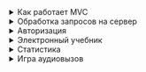 <details>

  <summary>Как работает MVC</summary>

В файле index.ts импортbhetv стили, и все модули, которые нужны для инициализации нашей SPA.
У нас есть объекты с компонентами и роутами(страницами).В объект с роутами в который добавлены страницы.

И есть начальный объект, включающий наш SPA контейнер, компоненты, страницы.
 
Далее мы имеем самовызывающую функцию в SPA,которая сразу отрабатывает и в результате чего в нашей SPA два метода(init – где мы инициализируем контроллер, модель и View , и render – для рендеринга компонент наши)

При загрузке DOM мы вызываем метод init и передаем туда InitialObj.

В init мы вызываем сразу метод renderComponents,в котором мы находим намш единственный div c id=spa в верстке и по очереди рендерим туда наши компоненты(хедер,контент и футер.

  ```javascript

 const components: Components = {
  header: Header,
  content: Content,
  footer: Footer,
};

const routes: Routes = {
  main: MainPage,
  default: MainPage,
  textbook: TextbookPage,
  team: AboutTeamPage,
  sprint: SprintGamePage,
  aboutsprint: AboutSprintGamePage,
  audiocall: AudiocallGamePage,
  audiocallgame: AudiocallGame,
  statistics: StatisticsPage,
};

export const initialObj: InitialObj = {
  container: 'spa',
  routes,
  components,
};

export const mySPA = (() => {
  let view: ModuleView;
  let model: ModuleModel;
  let controller: ModuleController;
  return {
    init(obj: InitialObj) {
      this.renderComponents(obj.container, obj.components);
      const containerSPA = document.getElementById(obj.container) as HTMLElement;
      view = new ModuleView();
      model = new ModuleModel();
      controller = new ModuleController();

      view.init(containerSPA, routes);
      model.init(view);
      controller.init(containerSPA, model);
    },

    renderComponents(container: string, componentsObj: Components) {
      const root = document.getElementById(container) as HTMLElement;
      const componentsList = Object.keys(componentsObj);
      /* eslint-disable-next-line */
      for (const item of componentsList) {
        root.innerHTML += componentsObj[item as keyof Components].render();
      }
    },
  };
})();

window.addEventListener('DOMContentLoaded', () => {
  mySPA.init(initialObj);
});

  ```
Дальше создаем модель, контроллер и View (экземпляры классов ModuleView, ModuleController, ModuleModel) и инициализируем их с помощью метода init, который описан в их классах.
В контроллер для инициализации мы передаем контейнер наш и модель.

Контроллер ничего не знает про View  и передает все в модель.

Метод updateStates перерисовывает, то есть при инициализации он вызывается и передает в модель хэш страницы.  при переходе на другую страницу вызывает перерисовку страниц.

  ```javascript

  updateState(): void {
    const hashPageName = window.location.hash.slice(1).toLowerCase();
    this.myModuleModel.updateState(hashPageName);
    this.findMenuElements(hashPageName);
    this.findAuthorizationElements();
    switch (hashPageName) {
      case 'aboutsprint':
        this.addButtonsAboutSprintGameListeners();
        break;
      default:
    }
  }
  ```
В модели уже содержится вся логика приложения, расчеты и т.д. Для инициализации модели передаем ей View , то есть она имеет доступ только ко View  и передает туда информацию для того, чтобы вьюшка отрисовала. Модель при init сохранила себе View и при вызове метода updateStates из контроллера передает View название страницы, вызывая метод renderContent у View .

```javascript
 renderContent(hashPageName: string): void {
    let routeName = 'default';
    routeName = (hashPageName.length) ? hashPageName.split('/')[0] : routeName;
    const route = this.routesObj[routeName as keyof Routes];
    this.myModuleContainer.innerHTML = route.render();
    if (hashPageName === 'sprint') { SprintGamePage.initMVC(); }
    if (hashPageName === 'statistics') { StatisticsPage.initMVC(); }
  }
   ```

View имеет доступ к контейнеру и списку наших страниц. То есть вьюшка занимается отрисовкой (дизейблит кнопки например).

При вызове метода renderComponent View имеет доступ к контейнеру нашему и рендерит туда страницу, название которой она получила от модели, а та от контроллера при срабатывании события hashchange. Она смотрит какую страницу получила, если ничего не получила, то рендерит дефолтную страницу, и вызывает метод render у нашей страницы.

</details>

<details>

  <summary>Обработка запросов на сервер</summary>

Для обработки запросов на сервер был создан файл api.ts в директории rslang\src\api.

 В файле создан объект с лаконичным названием api и всеми методами, которые экспортировались в другие части проекта.
 
Ниже приведён пример кода для отправления солова юзера на сервер:
  

  ```javascript

 async CreateUserWord(userId: string, wordID: string, value: IUserWords): Promise<IUserWords | undefined> {
    try {
      const response = await fetch(`${apiPath}${usersEndpoint}/${userId}/${wordsEndpoint}/${wordID}`, {
        method: 'POST',
        credentials: 'same-origin',
        headers: {
          Authorization: `Bearer ${storage.user?.token}`,
          Accept: 'application/json',
          'Content-Type': 'application/json',
        },
        body: JSON.stringify(value),
      });
      if (response.ok) {
        return await response.json() as IUserWords;
      } else {
        console.log(response.statusText);
        return await Promise.reject(new Error(response.statusText));
      }
    } catch (error) {
      throw new Error('Error creating user word');
    }
  },

  ```


</details>

<details>

  <summary>Авторизация</summary>

Авторизация использует Api методы из файла api.ts 

При регистрации и авторизации ловится событие на кнопку ‘войти’. Через делегирование событий навешанное на весь document.
При нажати открываеться модальное окно. Отрисовывается форма у которой отключены свойства поумолчанию.

Ниже приведен пример кода. При отправке формы проверяеться есть ли занчение в поле логин и пароль. Вызываеться метод api.userSignIn У нас сохраняються данный и в локолсторидже и в локальном объектое хранения данных. 

  ```javascript

 if (userEmailInput && userPasswordInput) {
          const authForm = document.getElementById('auth') as HTMLButtonElement;
          if (authForm) {
            authForm.addEventListener('submit', (e: Event) => {
              const errForm = document.querySelector('.form-signin-error') as HTMLElement;
              errForm.innerHTML = '';
              const userEmail = userEmailInput!.value;
              const userPassword = userPasswordInput!.value;
              e.preventDefault();
              api.userSignIn(userEmail, userPassword)
                .then((value) => {
                  storage.user = value;
                  localStorage.setItem('user', JSON.stringify(value));
                  showUser(false);
                  closeModal();
                }).catch((err) => {
                  errForm.innerHTML = 'Пользователь не найден, проверьте свои данные или зарегистрируйтесь';
                  console.log(err);
                });
            });
          }
        }

  ```
В коде вызываеться функция showUser отрисовывающая логотип и никнейм и рисующая кнопку 'выйти'.
Так же присутствует блок ловли ошибок.
</details>
  
<details>

  <summary>Электронный учебник</summary>
  
 У учебника постоянно вызывается метод render, он вызывает строку, которая вставляется в блок SPA с id SPA. В методе render за верстку отвечает view. В проверках я проверяю, если unit не задан, то отрисовывается выбор раздела. Если unit задан, а page нет, то во view отрисовываются страницы ( на них переход ). Если есть page и unit, то отрисовываются слова через метод getCards. View рендерится вместе с header и footer на 83 строке.
В getCards сначала проверяется, зарегистрирован ли пользователь. Потом деструктурирую this, чтобы получить из него класс wordList и переменную isAuth. UserId изначально делаю пустой строкой, но если isAuth есть, то записываю userId из localStorage. JSON.parse нужен потому что в localStorage нельзя хранить объекты, можно только строки, поэтому обернула строку в JSON, потом распарсиваю.
Затем пишу функцию renderCards, которая вставляет карточки.
Дальше пишу асинхронный код в IIFE. В ней мы берём слова пользователя, которые на сервере. Изначально объявляю userWords как пустой массив. Но если userWords есть, то в массив userWords вставляются getAllUserWords - т.е. слова с сервера.
У меня есть файл words.ts, там где объявлено, что в нем есть статические массивы aggregatedWords и learnedWords. Просто из вначале опустошили, потом перебираю массив userWords со словами что пришли с сервера, они либо сложные либо изученные. Делаю проверку - если слово сложное, то вставляю его id в сложные слова, если изученное - то в изученные.
  
 ```javascript
  
  if (unit === this.unitDifficultWords) {
        (async () => {
          const words: IWord[] = [];
          const requests = [];
          const wordsPerPage = 20;
          const rest = Words.aggregatedWords.length % wordsPerPage;
          const maxPage = Math.ceil(Words.aggregatedWords.length / wordsPerPage);
          const startValue = (page - 1) * wordsPerPage;
          let numberOfWords = wordsPerPage;
          if (page === maxPage) {
            numberOfWords = rest;
          }
          for (let i = startValue; i < startValue + numberOfWords; i += 1) {
            requests.push(api.getWord(Words.aggregatedWords[i])
              .then((res) => {
                words.push(res as IWord);
              }));
          }
          await Promise.all(requests);
          renderCards(words);
          document.querySelector('.spinner')?.remove();
          this.checkWords(words);
        })();
        return;
      }
  
   ```
  
Если unit равен разделу «Сложные слова», то создаю массив со словами и массив с запросами, которые отправятся на сервер. Чтобы не делать await-in-loop, вначале я поместила запросы в массив requests и сделала requests.push. Запушила туда api.getWords, то есть запрос который пушит в words, getWord делается по id. Затем просто выполняются все эти запросы через Promise.all, рендерятся карточки с тем массивом слов, который получился, проверяются слова ( сложные или изученные).
Дальше делаю запрос на сервер, чтоб бежал слова по unit и page.
Если массив со словами есть, то записывается в Words.words(это было нужно для мини игр), дальше проверяю слова на изученные и сложные в этом res. Дальше снова вызывается renderCards.
В renderCards вначале получаю контейнер со словами, потом на стр.108 если он у нас есть то его опустошаю ( делаю innerHTML пустым), потом в цикле for пробегаюсь по массиву words, который передается в renderCards. Проверяется слово изученное или сложное, новое или угаданное. На стр115 проверяю, если передался еще массив со словами userWords ( массив с пользовательскими словами), то из пересылаю, то есть пробегаюсь по userWords, если слова aggregated или learned или new ( у него статус true или false). Дальше записываются в верстку карточки. Создаются переменная, потом в неё добавляется класс, потом в нее  вставляется верстка. В верстке words[i] это слово, которое я создаю в верстке и к него беру свойства ( wordTranslate, transcription, audio и т.д.). Здесь также используется isWordInDifficult, isWordLearned в тернарках. Делается либо кнопку disabled, либо текст в ней меняется либо что то еще.
Дальше карточка вставляется в wordContainer. Для чего используется async IIFE: без неё метод render вернул бы ту верстку с wordContainer просто как строку, а не как DOMElement. А по строке мы не можем делать поиск через querySelector, чтобы в нее что то вставлять. Т.е. getCards делает следующее: если слова сложные, то делается запрос на сложные слова, если мы находимся в любом другом разделе, то делается запрос на слова и они вставляются в wordContainer со всякими проверками.
Метод checkWords проверяет слова на сложные и изученные. Вначале получаю хэш, потом сплутую по слэшу, чтобы получить unit и page.
Дальше делается цикл по запросу который нам пришёл.
  
  ```javascript
  
  for (let i = 0; i < res.length; i += 1) {
      const isWordLearned = Words.learnedWords.some((word) => word === res[i].id);
      const isAggregatedWord = Words.aggregatedWords.some((word) => word === res[i].id);
      areWordsLearned.push(isWordLearned || isAggregatedWord);
    }
  
  ```
  
  Пробегаюсь по этим словам в цикле for и проверяю изученное слово или сложное. 
Если да, то пушим в areWordsLearned, если массив будет содержать только true (то есть на странице все слова либо сложные либо изученные) то беру наш wordList, ему добавляется класс learned-page, также textbook-game становится disabled.
После того как все отрисовалось вызывается controllerTextbook.init.
В controllerTextbook.ts вызывается метод setEventListeners. В нем вначале проверяется userId( вошел ли пользователь). Если вошел то userId будет в localeStorage и мы его оттуда заберём.
На стр.28  функция click, которая будет передана в обработчик события. В нее передается MouseEvent. Дальше делаем проверки. 
В конце делаю document.onclick = click. Пробовала делать с document.addEventListener, но он почему то вызывался много раз.  
  
  
</details>

<details>

  <summary>Статистика</summary>

Для статистики мы используем запрос на сервер api.GetsStatistics.
На сервер записываются данные из игр и учебников.

Ниже приведены интерфейсы, которые имеют опциональные параметры, но уследить чтобы их не перезаписывали на нули оказалось не просто. А статистика краткосрочная по учебнику вообще не требовала записи, так как она вычисляет все из запроса на сервер по словам пользователя и по результатам игр (к сожалению, просто не нашлось времени привести в удобный вид и удалить лишнее притом если бы занимался всей статистикой один человек, а не два это было бы проще и согласование. У нас было разделение на 2 игры и тут у нас появились самые большие сложности с командной работой).

  ```javascript
 
export interface IStatistic {
  learnedWords?: number;
  optional?: IOptionalStatisticWrapper;
}

export interface IOptionalStatisticWrapper {
  textbook?: IOptionalStatistic;
  games?: IOptionalStatisticGame;
  long?: ILongStatisticsStore;
}

export interface ILongStatisticsStore {
  learnedWords?: number[];
  NewWords?: number[];
  date?: string[];
}

export interface IOptionalStatisticGame {
  date?: string;
  newWords?: number;
  percentOfRightAnswers?: number;
  longestSeriesOfRightAnswers?: number;
  rightAnswers?: number;
  AllAnswersFromGame?: number;
  newWordsSprint?: number;
  percentOfRightAnswersSprint?: number;
  longestSeriesOfRightAnswersSprint?: number;
  rightAnswersSprint?: number;
  AllAnswersFromGameSprint?: number;
  answer?: string[];
}

export interface IOptionalStatistic {
  date?: string;
  newWords?: number;
  percentOfRightAnswers?: number;
  learnedWordss?: number;
}

  ```

  При начале отрисовки статистика сравнивает текущую дату с последней записанной датой на сервер.
Если даты совпадают, то рисуется краткосрочная статистика с данными сервера. Если даты разные то присваиваются нули, а данные с сервера за последний краткий период добавляются в долгосрочную статистику и обновляют ее на сервере. 

</details>

<details>

  <summary>Игра аудиовызов</summary>

Вся логика игры заключена в 2х фалах - supporting-func.ts listener-audiocall.ts. Отрисовка блока оболочки в фале game-render.ts.

## supporting-func.ts

Вспомогательные функции (по хорошему их надо было разнести в отдельные компоненты):

*	shuffle для перемешивания приходящих слов.

*	maping собирает массив всех правильных ответов во время игры и делает коллекцию Мар слово => количество повторений. Если количество повторений 3 (для простых) и 5 (для сложных), то слова отправляются с меткой изученные на сервер в пользовательский словарь. Метод класс Support getLearnedWord работает с ‘той функцией в связке.

*	soundAudio для проигрывания слов с передаваемым путем к медиафайлу.
Класс Support отвечает за всю логику. Инициализируем все значения с нулями и пустыми строками в конструкторе.

Метод getUserWords() получает с сервера слова пользователя и сортирует их на категории : изученные, сложные, если переход из учебника то отдельный массив для исключения повторений изученных слов.
Метод checkLearnedWrds()  отправляет пометки об изученных словах на сервер.
Метод staticGet() получает статистику с сервера и для удобства присваивает локальному объекту хранилищу. Эти данные будут изменяться в процессе игры. Далее обновленные данные отправятся на сервер с помощью метода staticUpdate.

Метод deleteWrongWordFromServer() удаляет из пользовательского словаря изученные слова, если их не правильно ответили в игре. 

Метод CrateNewWord проверяет нет ли появившегося слова среди изученных и если нет отправляет с пометкой «новое» на сервер. 

Метод printBtnString() отрисовывает HTML в зависимости от условий. const countWord = 15 – указывает количество раундов.

Уровень сложности выбирает пользователь, а страницу приходящих слов в сервера выбирает рандом, если пользователь не пришел из учебника ( в ином случае страница из учебника используется).
Далее если раундов меньше заданного в countWord числа отрисовываем контейнер с кнопками в контент которых передаются перемешанные и отфильтрованные на повторения слова и вызывается функция проигрывания аудио.

Если раундов больше, то рисуется финальная страница с результатом игры и выводом кнопок «повторить» и «выбрать уровень сложности». На этом этапе проверяется авторизирован ли пользователь. Если пользователь авторизирован, то начинается работа над статистикой. Проверяется длина массива с правильными ответами и сравнивается с записанной на сервере. Также прибавляется количество новых слов записанных за игру, высчитываем общий процент правильных ответов. Сохраняется текущая дата в удобном для отображения формате (вспомогательная функция dataNow()) И в самом конце очищается локальный объект для хранения данных (вспомогательная функция очистки). 

## listener-audiocall.ts
Начинается работа с делегирования событий (вешаем слушатель на document)

Для работы с клавиатуры мы просто присваиваем соответствующей клавише соответствующее событие клик, которое уже обрабатываем ниже при ловле нужных кликов по классам.

Например пробел взывает клик по кнопке проигрывателя, который в свою очередь вызывает функцию проигрывания.

При нажатии на любую кнопку ответа увеличивается раунд на 1. Далее идёт проверка. Если слово угадано правильно то слово добавляется в массив правильных ответов. Отрабатывает функция создания нового слова ( в ней есть проверки точно ли оно новое) и включается вспомогательная функция rightAnswerFunc с соответственным звуком и записью очков в игру. Она перерисовывает новый HTML методом из класса support.printBtnString().

Если слово неправильно угадано, то проверяется было ли слово из изученных – удаляеться из пользовательского словаря. Если слово не изучено оно становиться новым и включается функция wrongAnswerFunc. wrongAnswerFunc отрисовывает правильное слово ответ с изображением, проигрывает соответствующий звук записывает неверный результат для статистики и финального окна. 

Далее функционал кнопки «начать заново» Чиститься локальное хранилище данных отрисовывается новая игра с тем же уровнем.

Ниже код перехода из учебника на игру. Который укажет нужный уровень и страницу из хэша и задаст support.textbook = true для локального хранилища, который уже укажет логику исключения повтора изученных слов.

  ```javascript
   if ((e.target as HTMLElement).classList.contains('level-textbook')) {
        const locationHash = window.location.hash.split('/');
        const unit = +locationHash[1];
        const page = +locationHash[2];
        support.level = unit;
        support.page = page - 1;
        support.textbook = true;
      }
  ```
Ниже код выбирающий уровень в зависимости от того на какую кнопку при выборе уровня нажал юзер с очисткой локальных данных игры. 
  ```javascript
   if ((e.target as HTMLElement).classList.contains('level-change')) {
        support.textbook = false;
        support.clearLocalStorage();
      }

      if ((e.target as HTMLElement).classList.contains('btn-level')) {
        const dataN = Number((e.target as HTMLElement).id.replace(/[^0-9]/g, ''));

        if ((e.target as HTMLElement).id === (`level${dataN}`)) {
          support.clearLocalStorage();
          support.level = dataN;
        }
      }
  ```
Спасибо за внимание!
</details>

